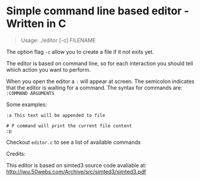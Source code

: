 # Simple command line based editor - Written in C

> Usage:
> ./editor [-c] FILENAME

The option flag `-c` allow you to create a file if it not exits yet.

The editor is based on command line, so for each interaction you should tell
which action you want to perform.

When you open the editor a `:` will appear at screen. The semicolon indicates that
the editor is waiting for a command. The syntax for commands are: `:COMMAND ARGUMENTS`

Some examples:

```
:a This text will be appended to file

# P command will print the current file content
:p

```

Checkout `editor.c` to see a list of available commands

Credits:

This editor is based on simted3 source code avaliable at: http://jwu.50webs.com/Archive/src/simted3/simted3.pdf
